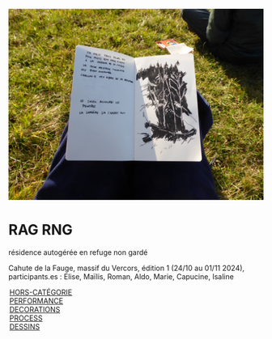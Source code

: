 <!DOCTYPE html>
<html lang="fr">
<link rel="stylesheet" href="css/ragrng.css">
<head>
    <meta charset="UTF-8">
    <meta name="viewport" content="width=device-width, initial-scale=1.0">
    <title>RAG RNG</title>
    <img class = "" src=""alt="">
</head>

<body>
    <img src="img/P1030213.JPG"alt="">
    <h1 class = "titre">RAG RNG</h1>
    <subtitle class = "sous-titre">résidence autogérée en refuge non gardé</subtitle>
    <p href="performance.html" class = "presentation"> Cahute de la Fauge, massif du Vercors, édition 1 (24/10 au 01/11 2024), participants.es : Elise, Maïlis, Roman, Aldo, Marie, Capucine, Isaline</p>
    <a href="hors-categorie.html">
        <legend class="item5">HORS-CATÉGORIE</legend>
    <a href="performance.html">
        <legend class="item2">PERFORMANCE</legend>
    </a>
    <a href="décorations.html">
        <legend class="item3">DECORATIONS</legend>
    </a>
    <a href="process.html">
        <legend class="item4">PROCESS</legend>
    </a>
    <a href="dessins.html">
        <legend class="item1">DESSINS</legend>
    </a>
 
</html> 
